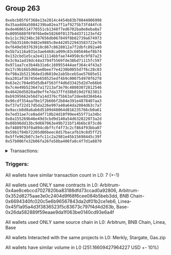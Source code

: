 ## Group 263

```0xe09de96c729a01579dca8218d0da0d4c1bda90a9
0xebcb05f6f368e13e2014c4454b83b70844906998
0x35aadd4a5084239ba02ea7f1af9275b73fd44fc6
0xde4686514770551cb1348f7ed6702ba0e8eba8a7
0x0095688f0f0f6be0e58260f0137b4d371123efd2
0x1c1c39234bc387656db067849f8b82739a674973
0xfbb35160c9482e9885c0e4420522943583722e76
0xf649e503763910c867c8628012a7f2dbfc892a40
0x5b7a116a931e3ae6468ca099c83c605646ef8b74
0x132cbd1e5ca2e411114bbfae744950c6c9f87a23
0x3c9a1ad19dc44a3794f5569fde38bd71115fc597
0x971aa7ce3b44b31e6c160955444aef364c4f43a3
0x17c9b16b5d68ae0bee77e4230b0055d7f6c28c03
0xf98a1b52136ded1d6010e2ab5bceb5ae57685e51
0xa201af367456e650525edf4b9c000754970f62f8
0x63e2c704e05d5db4f563ff4d6d33425d2d7e66b6
0x7c4e49b523647a17213af3e70c48803072812546
0x46426d5020ad9effe7da37ffd38b019d2f823013
0xb9395662e56d7a14d376cf5b63af2dee8d384b4a
0x96cdf354aaf8e1f2b666f2b84e391e4878407aa3
0xf37af22d17d5da226e997a40a64da2084d63c7a7
0x9accb8d8a6ab6d5109d48064d816235766cb0a61
0x7ed31ae7ce0ad4f710b24d10f99ee455f71a34bc
0x8a155269b46e49d3cbd9d140a54d632822073a2d
0x88b96dd13bc9d687063e49b721bf14b6bc873cd6
0xf4889793f0a894cdbffcf4f73c2cf864f93bba07
0x59b1f84b72205d86beec8d17bacafb19c8d5ff25
0x5ffe962b07c3efc11c2a2981e45b15698445c39f
0x57b006fe32b06fa26fe58ba406fa8c4f7d1a8870
```
<details>
<summary>Transactions:</summary>

Hashes: 

Wallet: 0xe09de96c729a01579dca8218d0da0d4c1bda90a9

       Hash: 0xfbe8710929ecac50e5a1d511c496c6edbcb699fb17d8b454519ddc747ab0d6fb
         - source chain: Arbitrum
         - destination chain: Aptos
         - project: Merkly
         - contract: 0x4ae8cebccd7027820ba83188dfd73ccad0a92806
       Hash: 0x6d580e0aaf3466b14da1541d2668930b4a70032c492788133ce45252fce9b15f
         - source chain: Arbitrum
         - destination chain: Aptos
         - project: Merkly
         - contract: 0x4ae8cebccd7027820ba83188dfd73ccad0a92806
       Hash: 0xf9ad62b2174f67d4689d4b19542e1c6c50628df84b155f201ee491b764a430a1
         - source chain: Arbitrum
         - destination chain: BNB Chain
         - project: Stargate
         - contract: 0x352d8275aae3e0c2404d9f68f6cee084b5beb3dd
         - value USD: 14.015064433
       Hash: 0xfd0ad1976f38231e56ff7a6e4e01e50e643e0a2336f565e3145cc5da7cb531d9
         - source chain: BNB Chain
         - destination chain: Base
         - project: Stargate
         - contract: 0x6694340fc020c5e6b96567843da2df01b2ce1eb6
         - value USD: 13.89803499
       Hash: 0x9a661a89cb902ba2b1c41eeadf069ed3790b550150e5f8eb2e44e90049ce6404
         - source chain: Linea
         - destination chain: Base
         - project: Stargate
         - contract: 0x45f1a95a4d3f3836523f5c83673c797f4d4d263b
         - value USD: 223.252856134
       Hash: 0xfa347a362f5d2ae1c25330ca3dbab85e170cf0a154804377e7f4eb0ac17ad9e9
         - source chain: Base
         - destination chain: Scroll
         - project: Gas.zip
         - contract: 0x26da582889f59eaae9da1f063be0140cd93e6a4f
         - value USD: 7.810376578e-05
       Hash: 0xa33b2f015d4507b1aaee9a8ec1f02c2342c08862d92bac5d7b173e72692230be
         - source chain: Base
         - destination chain: Base
         - project: Gas.zip
         - contract: 0x26da582889f59eaae9da1f063be0140cd93e6a4f
         - value USD: 6.061887645e-05
Wallet: 0xebcb05f6f368e13e2014c4454b83b70844906998

       Hash:0x86149b11a553e37d6fbe1fe567e5a368769b6d0ab06bdf65daea1c6fa8748302
         - source chain: Arbitrum
         - destination chain: Aptos
         - project: Merkly
         - contract: 0x4ae8cebccd7027820ba83188dfd73ccad0a92806
       Hash:0x74de216f2aad4e1168188a286972f6ac88749a8846609bd52926ff29755fafc0
         - source chain: Arbitrum
         - destination chain: Aptos
         - project: Merkly
         - contract: 0x4ae8cebccd7027820ba83188dfd73ccad0a92806
       Hash:0x99bf8cfea9597dff9a49d2fbe92efa67ad747a0a577da68fbab98704262b7c43
         - source chain: Arbitrum
         - destination chain: BNB Chain
         - project: Stargate
         - contract: 0x352d8275aae3e0c2404d9f68f6cee084b5beb3dd
         - value USD: 14.066412469
       Hash:0x3bc26606b314049156a9d52c6bdb223b73de74816186b5ca57f134949666cb4e
         - source chain: BNB Chain
         - destination chain: Base
         - project: Stargate
         - contract: 0x6694340fc020c5e6b96567843da2df01b2ce1eb6
         - value USD: 14.013511274
       Hash:0xa5357c2f818902b90630d604af0840d64889d4746dd5d8ad5d0c10036cf34e67
         - source chain: Linea
         - destination chain: Base
         - project: Stargate
         - contract: 0x45f1a95a4d3f3836523f5c83673c797f4d4d263b
         - value USD: 221.796078261
       Hash:0x94f996fd68575de1b72051131f178898394663d3f562628982139af6bd587e6e
         - source chain: Base
         - destination chain: Zora
         - project: Gas.zip
         - contract: 0x26da582889f59eaae9da1f063be0140cd93e6a4f
         - value USD: 4.672105305e-05
       Hash:0xbfdeba0a2b4320f00a82913a8075b56fc3e91f0e8c5de0d87bb2456296f6369c
         - source chain: Base
         - destination chain: Arbitrum
         - project: Gas.zip
         - contract: 0x26da582889f59eaae9da1f063be0140cd93e6a4f
         - value USD: 0.0001500726779
Wallet: 0x35aadd4a5084239ba02ea7f1af9275b73fd44fc6

       Hash:0xe997552b86dbb42ba35acaa929a3478455919d93014d799f4e543f3a15c272ee
         - source chain: Arbitrum
         - destination chain: Aptos
         - project: Merkly
         - contract: 0x4ae8cebccd7027820ba83188dfd73ccad0a92806
       Hash:0x4b7263c1fe55ab583d622cfab45821d997c7cb21a017b524ab0b7d2819854423
         - source chain: Arbitrum
         - destination chain: Aptos
         - project: Merkly
         - contract: 0x4ae8cebccd7027820ba83188dfd73ccad0a92806
       Hash:0xf07276a45913cf7e1d569712b6faee2e6fde77a3ba82f41238c6f2b9e46ed231
         - source chain: Arbitrum
         - destination chain: BNB Chain
         - project: Stargate
         - contract: 0x352d8275aae3e0c2404d9f68f6cee084b5beb3dd
         - value USD: 14.131939589
       Hash:0x2a3eacfb59e06abf169a3165ab0792c6eae84cef3ae0e8e4faa218bbbf2c942c
         - source chain: BNB Chain
         - destination chain: Base
         - project: Stargate
         - contract: 0x6694340fc020c5e6b96567843da2df01b2ce1eb6
         - value USD: 14.023508415
       Hash:0x554ae1e63f4b78766beb0d4e6ff1813d56999a9fa12f77ce171d5eff0239823c
         - source chain: Linea
         - destination chain: Base
         - project: Stargate
         - contract: 0x45f1a95a4d3f3836523f5c83673c797f4d4d263b
         - value USD: 220.346469681
       Hash:0xcff867570cca82d0de06b534f162538c8fe3d22b8504c1962bbe74896fa71fa7
         - source chain: Base
         - destination chain: Scroll
         - project: Gas.zip
         - contract: 0x26da582889f59eaae9da1f063be0140cd93e6a4f
         - value USD: 7.25222316e-05
       Hash:0x4795934723f12c8ae2c50cc6b7962a382aa51a39428863e284f4600532f60599
         - source chain: Base
         - destination chain: Kava
         - project: Gas.zip
         - contract: 0x26da582889f59eaae9da1f063be0140cd93e6a4f
         - value USD: 1.36388186e-08
Wallet: 0xde4686514770551cb1348f7ed6702ba0e8eba8a7

       Hash:0xb4420891f72b0ad0135518a9afa24bea9f56c1cf699b231fba6ec5965a5285d9
         - source chain: Arbitrum
         - destination chain: Aptos
         - project: Merkly
         - contract: 0x4ae8cebccd7027820ba83188dfd73ccad0a92806
       Hash:0xb5055f4baf09888473dd3a7f09129a19b49714d7f867d04803101e2deef7442b
         - source chain: Arbitrum
         - destination chain: Aptos
         - project: Merkly
         - contract: 0x4ae8cebccd7027820ba83188dfd73ccad0a92806
       Hash:0xe7664f3a6f0ad94b80b11c3e6714ff29afbf5674c3bf91ae129b66d1e3fe3e05
         - source chain: Arbitrum
         - destination chain: BNB Chain
         - project: Stargate
         - contract: 0x352d8275aae3e0c2404d9f68f6cee084b5beb3dd
         - value USD: 14.144741083
       Hash:0x4a6b42824b31cf85ec53ce77ff1eb827e0ad519c94d740cc999818bfbf9e05f7
         - source chain: BNB Chain
         - destination chain: Base
         - project: Stargate
         - contract: 0x6694340fc020c5e6b96567843da2df01b2ce1eb6
         - value USD: 13.970944899
       Hash:0x1f806844e2a868d2179cae170729bab8ee5e7e44c81d32c1c3d09044f78498b1
         - source chain: Linea
         - destination chain: Base
         - project: Stargate
         - contract: 0x45f1a95a4d3f3836523f5c83673c797f4d4d263b
         - value USD: 221.414693268
       Hash:0xae79ae40c6ff91470962ff622ac062bfec581fea12bedc507154c6cef75e8c83
         - source chain: Base
         - destination chain: Arbitrum
         - project: Gas.zip
         - contract: 0x26da582889f59eaae9da1f063be0140cd93e6a4f
         - value USD: 7.356822533e-05
       Hash:0x5442bb65f3ff784b6f7a75674e4110b42fa831df1e6f407046cca83684d2b296
         - source chain: Base
         - destination chain: Linea
         - project: Gas.zip
         - contract: 0x26da582889f59eaae9da1f063be0140cd93e6a4f
         - value USD: 3.047327302e-05
Wallet: 0x0095688f0f0f6be0e58260f0137b4d371123efd2

       Hash:0xdba63a62abfad1a607eeeb0fd9cb594e38abb5b98e540d1bec92ec724065a421
         - source chain: Arbitrum
         - destination chain: Aptos
         - project: Merkly
         - contract: 0x4ae8cebccd7027820ba83188dfd73ccad0a92806
       Hash:0x26e25d0b1f63cfbec2775a45fa6d8c69019094bdec7fb2319d1fdc5de7502c47
         - source chain: Arbitrum
         - destination chain: Aptos
         - project: Merkly
         - contract: 0x4ae8cebccd7027820ba83188dfd73ccad0a92806
       Hash:0xa17e258402e10f26f2b3e01f1349ea921b949403681fe98409177f30409f700f
         - source chain: Arbitrum
         - destination chain: BNB Chain
         - project: Stargate
         - contract: 0x352d8275aae3e0c2404d9f68f6cee084b5beb3dd
         - value USD: 14.946028948
       Hash:0x79ff43d6bb492c8d94e4cac47997b1d9bb664701aab5c6ca14207738976037d2
         - source chain: BNB Chain
         - destination chain: Base
         - project: Stargate
         - contract: 0x6694340fc020c5e6b96567843da2df01b2ce1eb6
         - value USD: 14.864356624
       Hash:0x62f3f9eb493438058d6918632725939b53c13458c1a5d59401c53e8f3d0fa99a
         - source chain: Linea
         - destination chain: Base
         - project: Stargate
         - contract: 0x45f1a95a4d3f3836523f5c83673c797f4d4d263b
         - value USD: 222.677095091
       Hash:0x23e991a2d24d1f74ce42ab7c60b0e393a50044207e95bbbe64135eb33d4fc706
         - source chain: Base
         - destination chain: Metis
         - project: Gas.zip
         - contract: 0x26da582889f59eaae9da1f063be0140cd93e6a4f
         - value USD: 1.002528551e-06
       Hash:0xeb8114697ddb8913c5649edbc1a940ae1fbb30fa425e6e3395afe7648b21a818
         - source chain: Base
         - destination chain: Scroll
         - project: Gas.zip
         - contract: 0x26da582889f59eaae9da1f063be0140cd93e6a4f
         - value USD: 0.0001373697245
Wallet: 0x1c1c39234bc387656db067849f8b82739a674973

       Hash:0x117fd81cbe59794123db3634d9d2d0dd7a643a690166e2b91a33f00b01e6dd18
         - source chain: Arbitrum
         - destination chain: Aptos
         - project: Merkly
         - contract: 0x4ae8cebccd7027820ba83188dfd73ccad0a92806
       Hash:0xcf8d1b29cf00269e9c928e54cc62061c1747c70dabbbc1bdbc992ab7853e7f86
         - source chain: Arbitrum
         - destination chain: Aptos
         - project: Merkly
         - contract: 0x4ae8cebccd7027820ba83188dfd73ccad0a92806
       Hash:0x044848528d13bff0d39ab9013e18ddc99bd38d2c67de0bff8295f89ac3c7cb90
         - source chain: Arbitrum
         - destination chain: BNB Chain
         - project: Stargate
         - contract: 0x352d8275aae3e0c2404d9f68f6cee084b5beb3dd
         - value USD: 13.535197503
       Hash:0xfbab637ce4e9fb143d6636dba00f47bb1b99ccd90f2fb8b2e58c526e6bf70dc7
         - source chain: BNB Chain
         - destination chain: Base
         - project: Stargate
         - contract: 0x6694340fc020c5e6b96567843da2df01b2ce1eb6
         - value USD: 13.373166067
       Hash:0x35ade12f8078854987a3959a5b29c7146301fdf0eb20def0df15d7ee2e821f49
         - source chain: Linea
         - destination chain: Base
         - project: Stargate
         - contract: 0x45f1a95a4d3f3836523f5c83673c797f4d4d263b
         - value USD: 224.599732689
       Hash:0x53f4383f8958ef5e9b3e80edc823b29b2e4ce2981587e3a6f8b960beb9dee961
         - source chain: Base
         - destination chain: Kava
         - project: Gas.zip
         - contract: 0x26da582889f59eaae9da1f063be0140cd93e6a4f
         - value USD: 4.623594804e-08
       Hash:0x39fb0a5916c4008f906e3d545f53b8b4fd9ea4b64936a7e7bddca2ecf7693dab
         - source chain: Base
         - destination chain: Arbitrum
         - project: Gas.zip
         - contract: 0x26da582889f59eaae9da1f063be0140cd93e6a4f
         - value USD: 3.639150219e-05
Wallet: 0xfbb35160c9482e9885c0e4420522943583722e76

       Hash:0x56c94118ea94d8e81a69c7edbd59f65d00975498d0c43348ec76bcd614dbfb04
         - source chain: Arbitrum
         - destination chain: Aptos
         - project: Merkly
         - contract: 0x4ae8cebccd7027820ba83188dfd73ccad0a92806
       Hash:0x998eaaca18fc34eb8c3136c5b94446c13b950161857ac0fd14106d62d4d19d79
         - source chain: Arbitrum
         - destination chain: Aptos
         - project: Merkly
         - contract: 0x4ae8cebccd7027820ba83188dfd73ccad0a92806
       Hash:0x7b98abfe8e22798bcb9e5095f9e67fd5de5f54a7c8b4820a3a46088e7563d8c4
         - source chain: Arbitrum
         - destination chain: BNB Chain
         - project: Stargate
         - contract: 0x352d8275aae3e0c2404d9f68f6cee084b5beb3dd
         - value USD: 13.064307425
       Hash:0xca7215b9234828dcecb0cbb9a4bd4b32686294f84205f707a6f21b270d4a8c73
         - source chain: BNB Chain
         - destination chain: Base
         - project: Stargate
         - contract: 0x6694340fc020c5e6b96567843da2df01b2ce1eb6
         - value USD: 12.752479037
       Hash:0x5f792acece9c8474cf865732871f205709bda3093002ba69932a1250d0fa24c2
         - source chain: Linea
         - destination chain: Base
         - project: Stargate
         - contract: 0x45f1a95a4d3f3836523f5c83673c797f4d4d263b
         - value USD: 220.858227292
       Hash:0x9e1e3b10801f4e72661e529f19f18957ba601aba86e80db07f81fbe82fe3f956
         - source chain: Base
         - destination chain: Base
         - project: Gas.zip
         - contract: 0x26da582889f59eaae9da1f063be0140cd93e6a4f
         - value USD: 5.404300913e-05
       Hash:0xfaccb1b83d46eac9629af07a9fb36c7fe22096bf92343c8de75dc646140e6065
         - source chain: Base
         - destination chain: Arbitrum
         - project: Gas.zip
         - contract: 0x26da582889f59eaae9da1f063be0140cd93e6a4f
         - value USD: 2.753951517e-05
Wallet: 0xf649e503763910c867c8628012a7f2dbfc892a40

       Hash:0x480b0337a7f8737a294185f9d8a1c7875a486265e0265b22aba7071a810f8a3e
         - source chain: Arbitrum
         - destination chain: Aptos
         - project: Merkly
         - contract: 0x4ae8cebccd7027820ba83188dfd73ccad0a92806
       Hash:0x186207ac8edfb2890c048d9e1d648ca8790a8bb408afba49e97028a25b524731
         - source chain: Arbitrum
         - destination chain: Aptos
         - project: Merkly
         - contract: 0x4ae8cebccd7027820ba83188dfd73ccad0a92806
       Hash:0x4a4aa9b0cd9e6d74d3597dc31b8f5606062632738d6b1faf44eb47f86613d3e2
         - source chain: Arbitrum
         - destination chain: BNB Chain
         - project: Stargate
         - contract: 0x352d8275aae3e0c2404d9f68f6cee084b5beb3dd
         - value USD: 14.101012317
       Hash:0xb28a11f38ed58c867bcf532ea480e59b532d40dc7ecb224f474ee7fe37e85663
         - source chain: BNB Chain
         - destination chain: Base
         - project: Stargate
         - contract: 0x6694340fc020c5e6b96567843da2df01b2ce1eb6
         - value USD: 13.94551791
       Hash:0x22e7f139feb32a61d1166d27fdd7bc9e6834de33e01891883149f7e1b503cd8b
         - source chain: Linea
         - destination chain: Base
         - project: Stargate
         - contract: 0x45f1a95a4d3f3836523f5c83673c797f4d4d263b
         - value USD: 219.672183541
       Hash:0x4d562a9b4b45f7b54c61fc5d63b727ea97e78c829b57289e6f6235eb07e5a558
         - source chain: Base
         - destination chain: Arbitrum
         - project: Gas.zip
         - contract: 0x26da582889f59eaae9da1f063be0140cd93e6a4f
         - value USD: 7.008157958e-05
       Hash:0x2c16cd194242f16dac92b13ffbfd4e089aacad64e6dbcdb7afce96f34d4b87ee
         - source chain: Base
         - destination chain: Linea
         - project: Gas.zip
         - contract: 0x26da582889f59eaae9da1f063be0140cd93e6a4f
         - value USD: 6.524242285e-05
Wallet: 0x5b7a116a931e3ae6468ca099c83c605646ef8b74

       Hash:0x750783251613b3564e11ec2d5b32531efa7e5b4744608761f69803d04be3bf1c
         - source chain: Arbitrum
         - destination chain: Aptos
         - project: Merkly
         - contract: 0x4ae8cebccd7027820ba83188dfd73ccad0a92806
       Hash:0xa8824818bfe3726e0a64b7eef2f8b237d4a68e20a73c383fe79bfa6e1ae7eac8
         - source chain: Arbitrum
         - destination chain: Aptos
         - project: Merkly
         - contract: 0x4ae8cebccd7027820ba83188dfd73ccad0a92806
       Hash:0x65b2344947454b0f942a3e86da58263dd508044de3a80885410a889184671bd0
         - source chain: Arbitrum
         - destination chain: BNB Chain
         - project: Stargate
         - contract: 0x352d8275aae3e0c2404d9f68f6cee084b5beb3dd
         - value USD: 14.821322431
       Hash:0xeb60a644bf64c12cdcf4a744198df15c692ac8f6a39c0a54ffd9ed82c78cbfd6
         - source chain: BNB Chain
         - destination chain: Base
         - project: Stargate
         - contract: 0x6694340fc020c5e6b96567843da2df01b2ce1eb6
         - value USD: 14.688803462
       Hash:0xc31ca52118a9219c1097c4df91e393617701f8be718b94aca6f7fef34e8de8bd
         - source chain: Linea
         - destination chain: Base
         - project: Stargate
         - contract: 0x45f1a95a4d3f3836523f5c83673c797f4d4d263b
         - value USD: 226.149255437
       Hash:0x0b6518e9c42e205358013c8669f8cf158f29ce044b50474d8b37ddaf427d042d
         - source chain: Base
         - destination chain: Arbitrum
         - project: Gas.zip
         - contract: 0x26da582889f59eaae9da1f063be0140cd93e6a4f
         - value USD: 0.0001736349584
       Hash:0x6f6ddfc50cb8c952a4d917d83347ecd740abee7edbe860ca1882242aab5ea14a
         - source chain: Base
         - destination chain: Linea
         - project: Gas.zip
         - contract: 0x26da582889f59eaae9da1f063be0140cd93e6a4f
         - value USD: 0.0001058959929
Wallet: 0x132cbd1e5ca2e411114bbfae744950c6c9f87a23

       Hash:0x57949e6e291950c0cbda6620e4266f0b4f3298102686fa8673f31acaa5221318
         - source chain: Arbitrum
         - destination chain: Aptos
         - project: Merkly
         - contract: 0x4ae8cebccd7027820ba83188dfd73ccad0a92806
       Hash:0xd87800450bbc4e0e350cfbb689d51a3730df75e6b034deb57cd46d089aaa16a1
         - source chain: Arbitrum
         - destination chain: Aptos
         - project: Merkly
         - contract: 0x4ae8cebccd7027820ba83188dfd73ccad0a92806
       Hash:0x0d64872948564c966b651dd051eaf0ff5c15d77643be955c55c6f5140b327d86
         - source chain: Arbitrum
         - destination chain: BNB Chain
         - project: Stargate
         - contract: 0x352d8275aae3e0c2404d9f68f6cee084b5beb3dd
         - value USD: 14.266235221
       Hash:0x9696324d2e5dae28c83a6db8695ccba9d73827ba6031462cf7bff397aac89a24
         - source chain: BNB Chain
         - destination chain: Base
         - project: Stargate
         - contract: 0x6694340fc020c5e6b96567843da2df01b2ce1eb6
         - value USD: 14.082976101
       Hash:0xe699f3ca3bca772d7e6569999bb7fd11cc105dcc64f2d6b069a22b7ab74671c3
         - source chain: Linea
         - destination chain: Base
         - project: Stargate
         - contract: 0x45f1a95a4d3f3836523f5c83673c797f4d4d263b
         - value USD: 228.690892381
       Hash:0x7551d0d396c73a881bb882e2cdfc6df453aa3375ddad6ed014f58c2685ef4810
         - source chain: Base
         - destination chain: Linea
         - project: Gas.zip
         - contract: 0x26da582889f59eaae9da1f063be0140cd93e6a4f
         - value USD: 6.206229435e-05
       Hash:0x4155388604b3aeb2b572e5780bb36566d35ec8a7b83aea18fa5da5f5704764c0
         - source chain: Base
         - destination chain: Arbitrum
         - project: Gas.zip
         - contract: 0x26da582889f59eaae9da1f063be0140cd93e6a4f
         - value USD: 0.0001173707909
Wallet: 0x3c9a1ad19dc44a3794f5569fde38bd71115fc597

       Hash:0x3b6d7959016eae9ab28bd4972557ba8c1e4cab9b218721fd72028176d8178820
         - source chain: Arbitrum
         - destination chain: Aptos
         - project: Merkly
         - contract: 0x4ae8cebccd7027820ba83188dfd73ccad0a92806
       Hash:0x8b07a5bdfda24f8679e901428d13a5a6af6c3146b1af607424ddbd71e4d7cbb5
         - source chain: Arbitrum
         - destination chain: Aptos
         - project: Merkly
         - contract: 0x4ae8cebccd7027820ba83188dfd73ccad0a92806
       Hash:0x52a9113fb4bdf07c33e1e812a629cd6f5a26196c0d79af00dee9c6575fcdac4e
         - source chain: Arbitrum
         - destination chain: BNB Chain
         - project: Stargate
         - contract: 0x352d8275aae3e0c2404d9f68f6cee084b5beb3dd
         - value USD: 14.353140515
       Hash:0x72cbd3e951a989d239e7aa567ac24e2a18c27598e9312efcf44389265d8e4b4d
         - source chain: BNB Chain
         - destination chain: Base
         - project: Stargate
         - contract: 0x6694340fc020c5e6b96567843da2df01b2ce1eb6
         - value USD: 14.205159493
       Hash:0x9bda0db17c62fe62db53983438b2d0b0ea156230cbb48b934faa45e1556ac55f
         - source chain: Linea
         - destination chain: Base
         - project: Stargate
         - contract: 0x45f1a95a4d3f3836523f5c83673c797f4d4d263b
         - value USD: 223.130064981
       Hash:0xcbe8b82ecb52ff0b9bf9bb44f518000f4798cf74abbb8f135b63c17af907fc74
         - source chain: Base
         - destination chain: Kava
         - project: Gas.zip
         - contract: 0x26da582889f59eaae9da1f063be0140cd93e6a4f
         - value USD: 2.374286985e-08
       Hash:0x4f23e0de3ee0167e49a2be7f70ea8343fd87a3c53a63e56aa9611c7e2be4cc8b
         - source chain: Base
         - destination chain: Scroll
         - project: Gas.zip
         - contract: 0x26da582889f59eaae9da1f063be0140cd93e6a4f
         - value USD: 0.0001295012916
Wallet: 0x971aa7ce3b44b31e6c160955444aef364c4f43a3

       Hash:0xf4020ad3e0c411c339c26149cbd5bb3ec58883a680e690df430c060a2ac41dbd
         - source chain: Arbitrum
         - destination chain: Aptos
         - project: Merkly
         - contract: 0x4ae8cebccd7027820ba83188dfd73ccad0a92806
       Hash:0xc251b11787240448fc41e9640d563f48c83a6a4c511f811f878c2113d3a9564a
         - source chain: Arbitrum
         - destination chain: Aptos
         - project: Merkly
         - contract: 0x4ae8cebccd7027820ba83188dfd73ccad0a92806
       Hash:0xce04f76b0d449c60746f43a69337deeee7f33b57182e4c0fd2a2ad7069ab5c87
         - source chain: Arbitrum
         - destination chain: BNB Chain
         - project: Stargate
         - contract: 0x352d8275aae3e0c2404d9f68f6cee084b5beb3dd
         - value USD: 14.69893491
       Hash:0x5ace7e9f1f068741b0d581061d00554ffa1103bfe9fb593a07a25eedf43a71e6
         - source chain: BNB Chain
         - destination chain: Base
         - project: Stargate
         - contract: 0x6694340fc020c5e6b96567843da2df01b2ce1eb6
         - value USD: 14.645695917
       Hash:0x24cdcb8e228b8c1df082cae00452f25d01603c32a72288ff447c7afa9adab1a7
         - source chain: Linea
         - destination chain: Base
         - project: Stargate
         - contract: 0x45f1a95a4d3f3836523f5c83673c797f4d4d263b
         - value USD: 228.571830064
       Hash:0x3bd49c169a9518492ed8ba23c7b46195581f2365c156a2ddc09e4585a6ac42eb
         - source chain: Base
         - destination chain: Base
         - project: Gas.zip
         - contract: 0x26da582889f59eaae9da1f063be0140cd93e6a4f
         - value USD: 0.0001732586837
       Hash:0x6603646e00ec4ce809cc21874d6869e2daf159bffb7bf28e6c233c1d4d4a4f9c
         - source chain: Base
         - destination chain: Arbitrum
         - project: Gas.zip
         - contract: 0x26da582889f59eaae9da1f063be0140cd93e6a4f
         - value USD: 0.0001239278183
Wallet: 0x17c9b16b5d68ae0bee77e4230b0055d7f6c28c03

       Hash:0x04a2eac5ea13826fb9f372c6a1bcf5b080c34368972cafc6dc63a483adf6d03e
         - source chain: Arbitrum
         - destination chain: Aptos
         - project: Merkly
         - contract: 0x4ae8cebccd7027820ba83188dfd73ccad0a92806
       Hash:0xbfe179059c7d3b42570729087fab8f1ac22da3c6281b5ef021f7c23d2a3105d2
         - source chain: Arbitrum
         - destination chain: Aptos
         - project: Merkly
         - contract: 0x4ae8cebccd7027820ba83188dfd73ccad0a92806
       Hash:0x34a5a0b000fddec5225d896aaaa9876b61e3cb1c0486c9c5d34d69a1b8d2453d
         - source chain: Arbitrum
         - destination chain: BNB Chain
         - project: Stargate
         - contract: 0x352d8275aae3e0c2404d9f68f6cee084b5beb3dd
         - value USD: 18.410992904
       Hash:0xc1ca4c353edd6f561190b14d94cb8b884b7b0949115670214f805d2fe9e010bc
         - source chain: BNB Chain
         - destination chain: Base
         - project: Stargate
         - contract: 0x6694340fc020c5e6b96567843da2df01b2ce1eb6
         - value USD: 18.646586062
       Hash:0xa0799fac4fe0d6c302f510c17898593d27c2265af0d180a13bb77abcb21affad
         - source chain: Linea
         - destination chain: Base
         - project: Stargate
         - contract: 0x45f1a95a4d3f3836523f5c83673c797f4d4d263b
         - value USD: 217.735316505
       Hash:0x85fcef18209ef1a550a2e015dff3eefd75278005f0b9249bb9b91b91acac8d58
         - source chain: Base
         - destination chain: Arbitrum
         - project: Gas.zip
         - contract: 0x26da582889f59eaae9da1f063be0140cd93e6a4f
         - value USD: 7.440342665e-05
       Hash:0x50aafb8ea2096d780a13225e5698cc5648b5a3d318ce497cca846b986de1b3e7
         - source chain: Base
         - destination chain: Zora
         - project: Gas.zip
         - contract: 0x26da582889f59eaae9da1f063be0140cd93e6a4f
         - value USD: 0.0001184749001
Wallet: 0xf98a1b52136ded1d6010e2ab5bceb5ae57685e51

       Hash:0x665a25496885dc57a6097f8082802c53a3558f17fd8a9094b17f767b024215f9
         - source chain: Arbitrum
         - destination chain: Aptos
         - project: Merkly
         - contract: 0x4ae8cebccd7027820ba83188dfd73ccad0a92806
       Hash:0x2076cb3bfb151ddfcd302cad0576cf3634edf59c60a0f0a5bf92d4108e5a1c80
         - source chain: Arbitrum
         - destination chain: Aptos
         - project: Merkly
         - contract: 0x4ae8cebccd7027820ba83188dfd73ccad0a92806
       Hash:0x43d12df332750a82032b0289bd5bbff17ff4f62b2128781a247d388227e09331
         - source chain: Arbitrum
         - destination chain: BNB Chain
         - project: Stargate
         - contract: 0x352d8275aae3e0c2404d9f68f6cee084b5beb3dd
         - value USD: 19.399828254
       Hash:0x31f4049fd3e325fb9417453c772b2b9dd4f897a13c10da0e47276f9ae6b3f7c7
         - source chain: BNB Chain
         - destination chain: Base
         - project: Stargate
         - contract: 0x6694340fc020c5e6b96567843da2df01b2ce1eb6
         - value USD: 19.879077331
       Hash:0x46c5c57afe7712f38077371b0768672fd25e8f1ae8442dd4881b7eac5e7ca5f6
         - source chain: Linea
         - destination chain: Base
         - project: Stargate
         - contract: 0x45f1a95a4d3f3836523f5c83673c797f4d4d263b
         - value USD: 219.51392133
       Hash:0x03793277de0b6b72d3073d56c33fba8a51b5b2d6afe0bdfe2d781e37540ef8f3
         - source chain: Base
         - destination chain: Kava
         - project: Gas.zip
         - contract: 0x26da582889f59eaae9da1f063be0140cd93e6a4f
         - value USD: 2.278934094e-08
       Hash:0x432beb0f2e3fa360b496e2d2b4e72a5696d99871b5bc446a5811684ea9ec9e85
         - source chain: Base
         - destination chain: Arbitrum
         - project: Gas.zip
         - contract: 0x26da582889f59eaae9da1f063be0140cd93e6a4f
         - value USD: 0.0001627799181
Wallet: 0xa201af367456e650525edf4b9c000754970f62f8

       Hash:0x2d25aabee42bbdc67e72275b2758e3c99f3b270660173bd8c25ba440843460d6
         - source chain: Arbitrum
         - destination chain: Aptos
         - project: Merkly
         - contract: 0x4ae8cebccd7027820ba83188dfd73ccad0a92806
       Hash:0xba6ae7db49443de28baa64a177793b26b12ad06b96c18a903f6493117e5886f1
         - source chain: Arbitrum
         - destination chain: Aptos
         - project: Merkly
         - contract: 0x4ae8cebccd7027820ba83188dfd73ccad0a92806
       Hash:0xfcb00c15437cd4df3a4a32d0e87dc4a2ad9bb0bb903f56a0799e44879788ccc4
         - source chain: Arbitrum
         - destination chain: BNB Chain
         - project: Stargate
         - contract: 0x352d8275aae3e0c2404d9f68f6cee084b5beb3dd
         - value USD: 19.643728922
       Hash:0xf60893ab2910e4c112eef556a22db5c47bb8f1053758afd206f839fabcc1d6c1
         - source chain: BNB Chain
         - destination chain: Base
         - project: Stargate
         - contract: 0x6694340fc020c5e6b96567843da2df01b2ce1eb6
         - value USD: 20.120676245
       Hash:0xba6197f0da6e892b3e10752db82ad52d4fcb7e3de587e49fd06d4fe99d8b68aa
         - source chain: Linea
         - destination chain: Base
         - project: Stargate
         - contract: 0x45f1a95a4d3f3836523f5c83673c797f4d4d263b
         - value USD: 222.184624699
       Hash:0x20eef7e32a406c2df9838eb21aca318ed67e35f2300c0eabe01a02268c19fe77
         - source chain: Base
         - destination chain: Linea
         - project: Gas.zip
         - contract: 0x26da582889f59eaae9da1f063be0140cd93e6a4f
         - value USD: 8.8725213e-05
       Hash:0xb7ec10ffe7c2719dda0b496118598c8b67ddffc6fb081a129e17fe4254efebef
         - source chain: Base
         - destination chain: Kava
         - project: Gas.zip
         - contract: 0x26da582889f59eaae9da1f063be0140cd93e6a4f
         - value USD: 4.633514174e-08
Wallet: 0x63e2c704e05d5db4f563ff4d6d33425d2d7e66b6

       Hash:0xa2d0144572cf83a1d79e642a3c86c2f1457ae558e7febb62b3def5e66a5604d2
         - source chain: Arbitrum
         - destination chain: Aptos
         - project: Merkly
         - contract: 0x4ae8cebccd7027820ba83188dfd73ccad0a92806
       Hash:0xa922f488d4b63cfc8b1c4fa96bc6989ceb68ea3eacace44204e9496f9361f2c4
         - source chain: Arbitrum
         - destination chain: Aptos
         - project: Merkly
         - contract: 0x4ae8cebccd7027820ba83188dfd73ccad0a92806
       Hash:0x7479f44e5770cfe11a3267130e2ef3f034bb5ad22ae5cac7614c48e5f480e90e
         - source chain: Arbitrum
         - destination chain: BNB Chain
         - project: Stargate
         - contract: 0x352d8275aae3e0c2404d9f68f6cee084b5beb3dd
         - value USD: 18.492669955
       Hash:0x34bf90961e777abba7ec293e10d9f1cb87f8985971d52f414aa59375a9ca5872
         - source chain: BNB Chain
         - destination chain: Base
         - project: Stargate
         - contract: 0x6694340fc020c5e6b96567843da2df01b2ce1eb6
         - value USD: 18.81308838
       Hash:0xe4dc37f78fb3e490a2de143be0151f36672ff2a431311733a3db218b1f78a865
         - source chain: Linea
         - destination chain: Base
         - project: Stargate
         - contract: 0x45f1a95a4d3f3836523f5c83673c797f4d4d263b
         - value USD: 222.483236004
       Hash:0x95f387106c5d83936ec01e16bd4f7433df6fc085ca3d652497cf75bcfb9db31e
         - source chain: Base
         - destination chain: Scroll
         - project: Gas.zip
         - contract: 0x26da582889f59eaae9da1f063be0140cd93e6a4f
         - value USD: 0.0001376288737
       Hash:0xed918c86bebc0f2524a43d970d2721050b6681769a2372851fc3b51f73473c60
         - source chain: Base
         - destination chain: Linea
         - project: Gas.zip
         - contract: 0x26da582889f59eaae9da1f063be0140cd93e6a4f
         - value USD: 0.0001371814632
Wallet: 0x7c4e49b523647a17213af3e70c48803072812546

       Hash:0xc21bdc5f6e6c3d9c5a220976b948204af2ee4a1785b4e10f97e100381ae289c8
         - source chain: Arbitrum
         - destination chain: Aptos
         - project: Merkly
         - contract: 0x4ae8cebccd7027820ba83188dfd73ccad0a92806
       Hash:0xc40fed5124f020fa77e4679c54d333f66af17eca4630b0836dcb2668b6201d39
         - source chain: Arbitrum
         - destination chain: Aptos
         - project: Merkly
         - contract: 0x4ae8cebccd7027820ba83188dfd73ccad0a92806
       Hash:0x50ac1133d4da0bd4f5cf034b14b52e7a666204a34611017de1c418818d11f99e
         - source chain: Arbitrum
         - destination chain: BNB Chain
         - project: Stargate
         - contract: 0x352d8275aae3e0c2404d9f68f6cee084b5beb3dd
         - value USD: 19.876545833
       Hash:0xce0b19ca69a9eff644bc986df2649487e169caf72ce0af65139f06629fd09109
         - source chain: BNB Chain
         - destination chain: Base
         - project: Stargate
         - contract: 0x6694340fc020c5e6b96567843da2df01b2ce1eb6
         - value USD: 20.344149464
       Hash:0x124574c917642d2191334afcfb379ec5a70721c4758b83e82833c35aa12be8f8
         - source chain: Linea
         - destination chain: Base
         - project: Stargate
         - contract: 0x45f1a95a4d3f3836523f5c83673c797f4d4d263b
         - value USD: 222.936011605
       Hash:0xf1ab4cac3b52fb1202e735820ec15a94552d63b844341763b4077dea5ce5a9b9
         - source chain: Base
         - destination chain: Arbitrum
         - project: Gas.zip
         - contract: 0x26da582889f59eaae9da1f063be0140cd93e6a4f
         - value USD: 0.0001669710701
       Hash:0xfde0c56f65107bc7534413356960e7aea9af1a67190138e29adbccf6bb1c1d10
         - source chain: Base
         - destination chain: Scroll
         - project: Gas.zip
         - contract: 0x26da582889f59eaae9da1f063be0140cd93e6a4f
         - value USD: 8.237451501e-05
Wallet: 0x46426d5020ad9effe7da37ffd38b019d2f823013

       Hash:0x6f6616422239fb05731b30e8086180358d3682ee9df8a286cd58a411805aa359
         - source chain: Arbitrum
         - destination chain: Aptos
         - project: Merkly
         - contract: 0x4ae8cebccd7027820ba83188dfd73ccad0a92806
       Hash:0x1fe4384d5191fe033963f72049851e6688b799039b92285ecddb409508e6bad7
         - source chain: Arbitrum
         - destination chain: Aptos
         - project: Merkly
         - contract: 0x4ae8cebccd7027820ba83188dfd73ccad0a92806
       Hash:0xf0ff0ab1367d3c2bec76511c090cb94dfbac723ffbc4c069b72e6105bfb7bd2a
         - source chain: Arbitrum
         - destination chain: BNB Chain
         - project: Stargate
         - contract: 0x352d8275aae3e0c2404d9f68f6cee084b5beb3dd
         - value USD: 19.405487683
       Hash:0x4158005f6d7841594dbae97046a665f3e74ab3b2e5b035aeb853b908a28aa06d
         - source chain: BNB Chain
         - destination chain: Base
         - project: Stargate
         - contract: 0x6694340fc020c5e6b96567843da2df01b2ce1eb6
         - value USD: 19.860474486
       Hash:0x9781cb712d0ccfaa78568b40e78124d918bbdc80fb11751461750af3b74ea916
         - source chain: Linea
         - destination chain: Base
         - project: Stargate
         - contract: 0x45f1a95a4d3f3836523f5c83673c797f4d4d263b
         - value USD: 225.286401882
       Hash:0x952da217aebd845a952134c633bb8b6b8faaac1a5bfa25dadf2266a27e315cd6
         - source chain: Base
         - destination chain: Linea
         - project: Gas.zip
         - contract: 0x26da582889f59eaae9da1f063be0140cd93e6a4f
         - value USD: 8.243759948e-05
       Hash:0xfd73eacac8614f75a2c8ea43f44b9f8fa6f9f887cf344c9d106fd52daf2ff5b1
         - source chain: Base
         - destination chain: Metis
         - project: Gas.zip
         - contract: 0x26da582889f59eaae9da1f063be0140cd93e6a4f
         - value USD: 4.012316968e-06
Wallet: 0xb9395662e56d7a14d376cf5b63af2dee8d384b4a

       Hash:0x0388f6a091b10f8e76933bcd1d6c037c1ae89a95a06de912c358697b40ec848e
         - source chain: Arbitrum
         - destination chain: Aptos
         - project: Merkly
         - contract: 0x4ae8cebccd7027820ba83188dfd73ccad0a92806
       Hash:0x7d8f2fce96f65c0f2ac66980b60f22def8df1f1d0618bdfa71200592ecc8c77c
         - source chain: Arbitrum
         - destination chain: Aptos
         - project: Merkly
         - contract: 0x4ae8cebccd7027820ba83188dfd73ccad0a92806
       Hash:0x6f5424ac8c012818c1cf687f32603d59d5c0ecab9e2b111b0dbf5e96ec136e4f
         - source chain: Arbitrum
         - destination chain: BNB Chain
         - project: Stargate
         - contract: 0x352d8275aae3e0c2404d9f68f6cee084b5beb3dd
         - value USD: 19.085243253
       Hash:0x02213ac77b985bdab254856e0d9a134d4c391360bf48d7d76505b7249f82e574
         - source chain: BNB Chain
         - destination chain: Base
         - project: Stargate
         - contract: 0x6694340fc020c5e6b96567843da2df01b2ce1eb6
         - value USD: 19.603608774
       Hash:0x684ad33d8929ed3280b7bdb7c599f37c3a1ae7343afb8fbbb821887b6b517f71
         - source chain: Linea
         - destination chain: Base
         - project: Stargate
         - contract: 0x45f1a95a4d3f3836523f5c83673c797f4d4d263b
         - value USD: 218.518484695
       Hash:0xe49bf507eef6cfa06cced8e77f06cfb8d0aba37cf56bb382fbbbdff9ae9bbbe9
         - source chain: Base
         - destination chain: Linea
         - project: Gas.zip
         - contract: 0x26da582889f59eaae9da1f063be0140cd93e6a4f
         - value USD: 0.0001018986093
       Hash:0x1a475fcf082192a0b6a91052c4c0c3d068442ffff4d770a9397f3a6a8a3fa7a2
         - source chain: Base
         - destination chain: Zora
         - project: Gas.zip
         - contract: 0x26da582889f59eaae9da1f063be0140cd93e6a4f
         - value USD: 0.0001444015403
Wallet: 0x96cdf354aaf8e1f2b666f2b84e391e4878407aa3

       Hash:0x7fde67743f3b908062a40bd28e7a7c4742f822acd7a8fe4edb9dec0d9046b4f1
         - source chain: Arbitrum
         - destination chain: Aptos
         - project: Merkly
         - contract: 0x4ae8cebccd7027820ba83188dfd73ccad0a92806
       Hash:0x28389e7f7278493986831330a88f49a5dbdae5483815b923544dbeca768ccec3
         - source chain: Arbitrum
         - destination chain: Aptos
         - project: Merkly
         - contract: 0x4ae8cebccd7027820ba83188dfd73ccad0a92806
       Hash:0x2861e4a1f8018d89474a4db46e95c0e76d9e37ef2e87be670861cc70d22d2cd0
         - source chain: Arbitrum
         - destination chain: BNB Chain
         - project: Stargate
         - contract: 0x352d8275aae3e0c2404d9f68f6cee084b5beb3dd
         - value USD: 18.07955267
       Hash:0x9d4c65704608d72e9972076279658eefdea3d5d9fc6098cfee49a408360f8de1
         - source chain: BNB Chain
         - destination chain: Base
         - project: Stargate
         - contract: 0x6694340fc020c5e6b96567843da2df01b2ce1eb6
         - value USD: 18.481251111
       Hash:0x3d04bd933c380f0c82652b207136708ceeee52591833f40b8bdb66e1dc802dfb
         - source chain: Linea
         - destination chain: Base
         - project: Stargate
         - contract: 0x45f1a95a4d3f3836523f5c83673c797f4d4d263b
         - value USD: 217.887259924
       Hash:0xbe5ccab5428481375bd404e0355173ae24c71d787e99ad972bf17523a721e71d
         - source chain: Base
         - destination chain: Linea
         - project: Gas.zip
         - contract: 0x26da582889f59eaae9da1f063be0140cd93e6a4f
         - value USD: 2.826639505e-05
       Hash:0x5776625994ddd51177bd2e80d0d4eb58a1897b99f7795a3f9d056d77e236137d
         - source chain: Base
         - destination chain: Linea
         - project: Gas.zip
         - contract: 0x26da582889f59eaae9da1f063be0140cd93e6a4f
         - value USD: 3.249034656e-05
Wallet: 0xf37af22d17d5da226e997a40a64da2084d63c7a7

       Hash:0x70bee41be81123e0621900638cdb1ac942f742487202fac4ad935f33a7db0174
         - source chain: Arbitrum
         - destination chain: Aptos
         - project: Merkly
         - contract: 0x4ae8cebccd7027820ba83188dfd73ccad0a92806
       Hash:0x22e282fd7fcf30af6bca2ae032f8ef4a1f66385076e70fd2cf42aa88caf58806
         - source chain: Arbitrum
         - destination chain: Aptos
         - project: Merkly
         - contract: 0x4ae8cebccd7027820ba83188dfd73ccad0a92806
       Hash:0x69136b88c63160e78180a0ef8c619e84306ac75284b0627aad52b093796d0762
         - source chain: Arbitrum
         - destination chain: BNB Chain
         - project: Stargate
         - contract: 0x352d8275aae3e0c2404d9f68f6cee084b5beb3dd
         - value USD: 18.403933875
       Hash:0x7eb8b0b079a9c28f5bddafa95ef67dd210222b64b5bf046a576a8e5fbf59fc13
         - source chain: BNB Chain
         - destination chain: Base
         - project: Stargate
         - contract: 0x6694340fc020c5e6b96567843da2df01b2ce1eb6
         - value USD: 18.813557527
       Hash:0x810e141c1bd742689635d94e8cad8410c5e2d80750b1b5b1429b4c5b5c704188
         - source chain: Linea
         - destination chain: Base
         - project: Stargate
         - contract: 0x45f1a95a4d3f3836523f5c83673c797f4d4d263b
         - value USD: 226.45043269
       Hash:0x9c0793f359a2a318885f8a2c5a789e64dcd32593102bbec851678bf10ce23c21
         - source chain: Base
         - destination chain: Scroll
         - project: Gas.zip
         - contract: 0x26da582889f59eaae9da1f063be0140cd93e6a4f
         - value USD: 0.0001716921774
       Hash:0xff5566097c6f6513d249e06cd11fe070696fa2fc8841a0536b796abb12419222
         - source chain: Base
         - destination chain: Base
         - project: Gas.zip
         - contract: 0x26da582889f59eaae9da1f063be0140cd93e6a4f
         - value USD: 5.109883417e-05
Wallet: 0x9accb8d8a6ab6d5109d48064d816235766cb0a61

       Hash:0x0a89fa3f37a40b4e7133de4cdfd056d9f9c764b456b2856f1cc892d0b1a6a975
         - source chain: Arbitrum
         - destination chain: Aptos
         - project: Merkly
         - contract: 0x4ae8cebccd7027820ba83188dfd73ccad0a92806
       Hash:0xe59df5d126c268b75f1045e82b417098e7bd80fa16391b53c4a1f0ee1b2fdd14
         - source chain: Arbitrum
         - destination chain: Aptos
         - project: Merkly
         - contract: 0x4ae8cebccd7027820ba83188dfd73ccad0a92806
       Hash:0x51008712556c3c59bc062715d2b08c58eac897d7b065cf30cfdd840a4a848450
         - source chain: Arbitrum
         - destination chain: BNB Chain
         - project: Stargate
         - contract: 0x352d8275aae3e0c2404d9f68f6cee084b5beb3dd
         - value USD: 18.623545119
       Hash:0xaaf3d372707125c6a2212d791096ca1580db3e14ea5a8d23420bdb5a2ed15462
         - source chain: BNB Chain
         - destination chain: Base
         - project: Stargate
         - contract: 0x6694340fc020c5e6b96567843da2df01b2ce1eb6
         - value USD: 19.050010825
       Hash:0xaf17707e27dc520696fc1877345f52581e587a2402c80a30e963e7b5970aab0e
         - source chain: Linea
         - destination chain: Base
         - project: Stargate
         - contract: 0x45f1a95a4d3f3836523f5c83673c797f4d4d263b
         - value USD: 225.209576512
       Hash:0xc981b48deab90e76a4f8f579fddc29dfd7d73c55b652aadadacf406ce215241c
         - source chain: Base
         - destination chain: Metis
         - project: Gas.zip
         - contract: 0x26da582889f59eaae9da1f063be0140cd93e6a4f
         - value USD: 2.756082023e-06
       Hash:0x760eb996d28451dcffb98b152b76238e47a4b9abb3df9add14f7384006d4ac56
         - source chain: Base
         - destination chain: Kava
         - project: Gas.zip
         - contract: 0x26da582889f59eaae9da1f063be0140cd93e6a4f
         - value USD: 2.845995009e-08
Wallet: 0x7ed31ae7ce0ad4f710b24d10f99ee455f71a34bc

       Hash:0xd01c2652d4d6222a919bfd8e721899b86c4eab1fc8c6e151b7ac0b174e185e5d
         - source chain: Arbitrum
         - destination chain: Aptos
         - project: Merkly
         - contract: 0x4ae8cebccd7027820ba83188dfd73ccad0a92806
       Hash:0x206b0d9f1edfbc1575cc1ca507ac342c4f9b731d0fe75edd9aa4fb612291654b
         - source chain: Arbitrum
         - destination chain: Aptos
         - project: Merkly
         - contract: 0x4ae8cebccd7027820ba83188dfd73ccad0a92806
       Hash:0xf95e4b3436d7086ccb3d5c5f46b481e3e1894b883187c926c2f3ae1b384ddf94
         - source chain: Arbitrum
         - destination chain: BNB Chain
         - project: Stargate
         - contract: 0x352d8275aae3e0c2404d9f68f6cee084b5beb3dd
         - value USD: 18.677205147
       Hash:0xd10ea9ea7e8d7001ee1279611927e31742dfc74a7635620c0821894fa0a06809
         - source chain: BNB Chain
         - destination chain: Base
         - project: Stargate
         - contract: 0x6694340fc020c5e6b96567843da2df01b2ce1eb6
         - value USD: 19.092652223
       Hash:0xa7f14ad56e27d4e525afe76c345bcb141aa200b98d1b8d513a3f7074fa6e98e2
         - source chain: Linea
         - destination chain: Base
         - project: Stargate
         - contract: 0x45f1a95a4d3f3836523f5c83673c797f4d4d263b
         - value USD: 225.611851519
       Hash:0xaa4ad2f28472fab065536da0964ffb409ae7db79e7aae14383012ca2e6da6053
         - source chain: Base
         - destination chain: Base
         - project: Gas.zip
         - contract: 0x26da582889f59eaae9da1f063be0140cd93e6a4f
         - value USD: 0.0001256284225
       Hash:0xc9b2679b1918a131d75be79a9041565fa8c0673e8e8f4794c75d9bf785d311c9
         - source chain: Base
         - destination chain: Linea
         - project: Gas.zip
         - contract: 0x26da582889f59eaae9da1f063be0140cd93e6a4f
         - value USD: 8.418205373e-05
Wallet: 0x8a155269b46e49d3cbd9d140a54d632822073a2d

       Hash:0xb7c78cdb83f29739405e8070c19ca1a37a6ee8e55375707671e74587016f495d
         - source chain: Arbitrum
         - destination chain: Aptos
         - project: Merkly
         - contract: 0x4ae8cebccd7027820ba83188dfd73ccad0a92806
       Hash:0x5347958ca2cc75e9d97d417e4d1a22b16358b2a802727d9cd91ab64f8a1d3031
         - source chain: Arbitrum
         - destination chain: Aptos
         - project: Merkly
         - contract: 0x4ae8cebccd7027820ba83188dfd73ccad0a92806
       Hash:0x577758f2aab4bf0ee368e0a16398ef8a12128cdc464cee379f425ebe754a1606
         - source chain: Arbitrum
         - destination chain: BNB Chain
         - project: Stargate
         - contract: 0x352d8275aae3e0c2404d9f68f6cee084b5beb3dd
         - value USD: 18.452954912
       Hash:0x1f049b65724900a4ef703e348f873fd3e340cc7068ff4d48463f5d3cb4cc98ce
         - source chain: BNB Chain
         - destination chain: Base
         - project: Stargate
         - contract: 0x6694340fc020c5e6b96567843da2df01b2ce1eb6
         - value USD: 18.877021469
       Hash:0x596e8d20aacc3bb7f3e704eaf5f2367a609ac166bde24e69d7abc13c6599a654
         - source chain: Linea
         - destination chain: Base
         - project: Stargate
         - contract: 0x45f1a95a4d3f3836523f5c83673c797f4d4d263b
         - value USD: 223.778610101
       Hash:0xbf3d923700a9a149b12ca06d8c9f12d86cae4bf45012a717f823eb26cbf75591
         - source chain: Base
         - destination chain: Zora
         - project: Gas.zip
         - contract: 0x26da582889f59eaae9da1f063be0140cd93e6a4f
         - value USD: 4.466788354e-05
       Hash:0x918afd0aa01ae80eb3bc945742e91fc186a19a1d42c08e665f3a340fe9451c4f
         - source chain: Base
         - destination chain: Base
         - project: Gas.zip
         - contract: 0x26da582889f59eaae9da1f063be0140cd93e6a4f
         - value USD: 9.892210205e-05
Wallet: 0x88b96dd13bc9d687063e49b721bf14b6bc873cd6

       Hash:0x84d8131ff9f8f1226afc7c8f1a48e8edbb55251b7660debf0ec3ad2898632e97
         - source chain: Arbitrum
         - destination chain: Aptos
         - project: Merkly
         - contract: 0x4ae8cebccd7027820ba83188dfd73ccad0a92806
       Hash:0xbac88a8f99bde2df40faf3255668e0777edd8468840c64256679a5339081d2ee
         - source chain: Arbitrum
         - destination chain: Aptos
         - project: Merkly
         - contract: 0x4ae8cebccd7027820ba83188dfd73ccad0a92806
       Hash:0x8605fa1a9b7911bcbadaba0f2844fb32a1354b9928dead686ac881926983e6f9
         - source chain: Arbitrum
         - destination chain: BNB Chain
         - project: Stargate
         - contract: 0x352d8275aae3e0c2404d9f68f6cee084b5beb3dd
         - value USD: 17.684649201
       Hash:0x30f67272957dd47b9675fb8874b44d2ccef367b2b1b5e9e771c88718681e612a
         - source chain: BNB Chain
         - destination chain: Base
         - project: Stargate
         - contract: 0x6694340fc020c5e6b96567843da2df01b2ce1eb6
         - value USD: 17.87898887
       Hash:0x1fcb83cc90e11bc4ce67372b19b52fbf291555b86e4c1a97e3f32355f5ea4958
         - source chain: Linea
         - destination chain: Base
         - project: Stargate
         - contract: 0x45f1a95a4d3f3836523f5c83673c797f4d4d263b
         - value USD: 224.997144349
       Hash:0x6a23edd88433d2ea254c7bc36215a59faf8a365f40ae2c62fe0a85a02ae37ae4
         - source chain: Base
         - destination chain: Zora
         - project: Gas.zip
         - contract: 0x26da582889f59eaae9da1f063be0140cd93e6a4f
         - value USD: 0.0001563375924
       Hash:0xf9b42250d521cc1e33c51e09fb12cbb1e0f37d3f3435e28420b86e40ca7ff3c5
         - source chain: Base
         - destination chain: Arbitrum
         - project: Gas.zip
         - contract: 0x26da582889f59eaae9da1f063be0140cd93e6a4f
         - value USD: 0.0001320053216
Wallet: 0xf4889793f0a894cdbffcf4f73c2cf864f93bba07

       Hash:0xd056dee1d0a4fbc59bc87edba49873fc55c2fd7aba91e83ec60bd50bc2257e67
         - source chain: Arbitrum
         - destination chain: Aptos
         - project: Merkly
         - contract: 0x4ae8cebccd7027820ba83188dfd73ccad0a92806
       Hash:0x167e494e0a4dccbe8b3ea37c61b7587374a532d988a0ac76b351ecf74cf973da
         - source chain: Arbitrum
         - destination chain: Aptos
         - project: Merkly
         - contract: 0x4ae8cebccd7027820ba83188dfd73ccad0a92806
       Hash:0x4fc0422c64f8ffb237115d6a418269d7ee615d8d4604f29a405bb7becdab942d
         - source chain: Arbitrum
         - destination chain: BNB Chain
         - project: Stargate
         - contract: 0x352d8275aae3e0c2404d9f68f6cee084b5beb3dd
         - value USD: 17.935927034
       Hash:0x1b296fe506b8b604548074541ce494c19c5ea46d66804af0c97879747c00e7be
         - source chain: BNB Chain
         - destination chain: Base
         - project: Stargate
         - contract: 0x6694340fc020c5e6b96567843da2df01b2ce1eb6
         - value USD: 18.1365488
       Hash:0xd23b8359cc8220c642f015da8621a2dc8be613f0c194419435e48e9f6c4f3b97
         - source chain: Linea
         - destination chain: Base
         - project: Stargate
         - contract: 0x45f1a95a4d3f3836523f5c83673c797f4d4d263b
         - value USD: 223.366223226
       Hash:0xe65c1fbc148ea32b027ff8edcbce67ab526e57962a84c668c2dc4841bf017aa6
         - source chain: Base
         - destination chain: Base
         - project: Gas.zip
         - contract: 0x26da582889f59eaae9da1f063be0140cd93e6a4f
         - value USD: 0.0001364464255
       Hash:0x2f27f42a60b7578d922b6fa00e4e83b71c599599936a50cb934b551caabaa15d
         - source chain: Base
         - destination chain: Kava
         - project: Gas.zip
         - contract: 0x26da582889f59eaae9da1f063be0140cd93e6a4f
         - value USD: 1.175722528e-08
Wallet: 0x59b1f84b72205d86beec8d17bacafb19c8d5ff25

       Hash:0x939bab49f62362df818146f8d2d86443c2175a5627acdd7db8f20ea83f1dee1a
         - source chain: Arbitrum
         - destination chain: Aptos
         - project: Merkly
         - contract: 0x4ae8cebccd7027820ba83188dfd73ccad0a92806
       Hash:0x88416fc9731d69d2ca3594c01af77bc21989e034cf2552a112b3d78c153d41fe
         - source chain: Arbitrum
         - destination chain: Aptos
         - project: Merkly
         - contract: 0x4ae8cebccd7027820ba83188dfd73ccad0a92806
       Hash:0x6381bde8803fbb7e6c21f54f5905b4b9f35adb012a6e9148960a8b1065e925aa
         - source chain: Arbitrum
         - destination chain: BNB Chain
         - project: Stargate
         - contract: 0x352d8275aae3e0c2404d9f68f6cee084b5beb3dd
         - value USD: 18.405100376
       Hash:0xfe88a99755ab551e3b4d5777fa9f3ff7951bb0b09dca05bb43588028b08c2f21
         - source chain: BNB Chain
         - destination chain: Base
         - project: Stargate
         - contract: 0x6694340fc020c5e6b96567843da2df01b2ce1eb6
         - value USD: 18.755721354
       Hash:0xb2e522db86d983752e1a82f7023df38566aaa8ff1bf229912b36060bf09cbf44
         - source chain: Linea
         - destination chain: Base
         - project: Stargate
         - contract: 0x45f1a95a4d3f3836523f5c83673c797f4d4d263b
         - value USD: 223.84330227
       Hash:0xb09260741c9c4653c2966a8c1ee6130a14f3a2cc3ad2f412e2fe1555a1cfbe79
         - source chain: Base
         - destination chain: Kava
         - project: Gas.zip
         - contract: 0x26da582889f59eaae9da1f063be0140cd93e6a4f
         - value USD: 4.651567722e-08
       Hash:0x072366cf671c58118a979de52ebb1a2c3c1a5d69192f7abbb907e945f349815d
         - source chain: Base
         - destination chain: Arbitrum
         - project: Gas.zip
         - contract: 0x26da582889f59eaae9da1f063be0140cd93e6a4f
         - value USD: 7.435535485e-05
Wallet: 0x5ffe962b07c3efc11c2a2981e45b15698445c39f

       Hash:0xae6d943d237f2729301423fbbdd6ddc58052a03eaaa92207daf516aa6ae0b03a
         - source chain: Arbitrum
         - destination chain: Aptos
         - project: Merkly
         - contract: 0x4ae8cebccd7027820ba83188dfd73ccad0a92806
       Hash:0xb40bba48f2abf28fb4574063bcb1855fa0d00a200e8018dabb62475b9a3cdb48
         - source chain: Arbitrum
         - destination chain: Aptos
         - project: Merkly
         - contract: 0x4ae8cebccd7027820ba83188dfd73ccad0a92806
       Hash:0xe297d22c0c51b8c9c40ada2d09c9af5e5c6b68b28a8a9f513f81901cb9d54f45
         - source chain: Arbitrum
         - destination chain: BNB Chain
         - project: Stargate
         - contract: 0x352d8275aae3e0c2404d9f68f6cee084b5beb3dd
         - value USD: 18.064589249
       Hash:0xa8c7f2873d1a4a2129f5d0cdcecd86f3a92fd32a3ad92b5b34df1fa1da16de20
         - source chain: BNB Chain
         - destination chain: Base
         - project: Stargate
         - contract: 0x6694340fc020c5e6b96567843da2df01b2ce1eb6
         - value USD: 18.310200364
       Hash:0xe69fdaeb8c5cbdbe12ac147a92a36f74f77e247e25b11daeacf724c566e42df5
         - source chain: Linea
         - destination chain: Base
         - project: Stargate
         - contract: 0x45f1a95a4d3f3836523f5c83673c797f4d4d263b
         - value USD: 224.623222795
       Hash:0x920eeb5df122cd0043f81de91506c235f83eef1866f35f059ed5af36b983dab0
         - source chain: Base
         - destination chain: Kava
         - project: Gas.zip
         - contract: 0x26da582889f59eaae9da1f063be0140cd93e6a4f
         - value USD: 1.086636722e-08
       Hash:0xf463e504ba303bc7995f72d83c9730135e2ec40e3296707f2bfaa384309b6148
         - source chain: Base
         - destination chain: Arbitrum
         - project: Gas.zip
         - contract: 0x26da582889f59eaae9da1f063be0140cd93e6a4f
         - value USD: 2.227385079e-05
Wallet: 0x57b006fe32b06fa26fe58ba406fa8c4f7d1a8870

       Hash:0x287d880edf94e24b479acdf4d0e7524a5047a89715ce4cbfee9e05ee6eebf83a
         - source chain: Arbitrum
         - destination chain: Aptos
         - project: Merkly
         - contract: 0x4ae8cebccd7027820ba83188dfd73ccad0a92806
       Hash:0x0338243ad4e78d5998b4d2477b977c02be6a21b8d114ca3a79c2f691018c320f
         - source chain: Arbitrum
         - destination chain: Aptos
         - project: Merkly
         - contract: 0x4ae8cebccd7027820ba83188dfd73ccad0a92806
       Hash:0x586d12e84f506a2dd050454eb7e9218082e700a976d611ece3ba92e9d153bc28
         - source chain: Arbitrum
         - destination chain: BNB Chain
         - project: Stargate
         - contract: 0x352d8275aae3e0c2404d9f68f6cee084b5beb3dd
         - value USD: 18.13007335
       Hash:0x19e4c1513713c215ccb6f88298956c509c7eaf5221cf159dae499b81f9644bc3
         - source chain: BNB Chain
         - destination chain: Base
         - project: Stargate
         - contract: 0x6694340fc020c5e6b96567843da2df01b2ce1eb6
         - value USD: 18.596822425
       Hash:0x8d461f4e75b375a0038ce2bc8241ae8d339a67e8406e9454543708071ff04e58
         - source chain: Linea
         - destination chain: Base
         - project: Stargate
         - contract: 0x45f1a95a4d3f3836523f5c83673c797f4d4d263b
         - value USD: 227.521845999
       Hash:0xb19a692ac639c75ed87de01ecb85c0e767eadcdcf9a3a717e0caa8e7b3e4eb38
         - source chain: Base
         - destination chain: Metis
         - project: Gas.zip
         - contract: 0x26da582889f59eaae9da1f063be0140cd93e6a4f
         - value USD: 4.294814142e-06
       Hash:0xacf4f1afc7c118616bc16b23983fc7b46ff3436e19946d12a46ae016683a1239
         - source chain: Base
         - destination chain: Scroll
         - project: Gas.zip
         - contract: 0x26da582889f59eaae9da1f063be0140cd93e6a4f
         - value USD: 2.520614817e-05

</details>


### Triggers: 
All wallets have similar transaction count in L0: 7 (+-1)

All wallets used ONLY same contracts in L0: Arbitrum-0x4ae8cebccd7027820ba83188dfd73ccad0a92806, Arbitrum-0x352d8275aae3e0c2404d9f68f6cee084b5beb3dd, BNB Chain-0x6694340fc020c5e6b96567843da2df01b2ce1eb6, Linea-0x45f1a95a4d3f3836523f5c83673c797f4d4d263b, Base-0x26da582889f59eaae9da1f063be0140cd93e6a4f

All wallets used ONLY same source chain in L0: Arbitrum, BNB Chain, Linea, Base

All wallets Interacted with the same projects in L0: Merkly, Stargate, Gas.zip

All wallets have similar volume in L0 (251.16609427964227 USD +- 10%)

